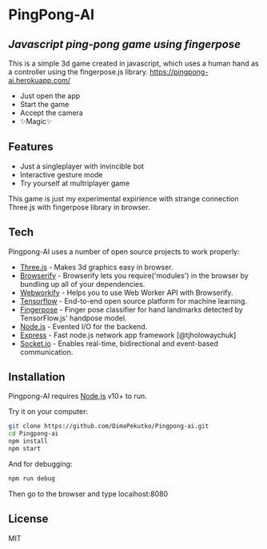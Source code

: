 # PingPong-AI
## _Javascript ping-pong game using fingerpose_

This is a simple 3d game created in javascript, which uses a human hand as a controller using the fingerpose.js library. 
https://pingpong-ai.herokuapp.com/

- Just open the app
- Start the game
-  Accept the camera 
- ✨Magic✨

## Features

- Just a singleplayer with invincible bot
- Interactive gesture mode
- Try yourself at multriplayer game

This game is just my experimental expirience with strange connection Three.js with fingerpose library in browser.

## Tech

Pingpong-AI uses a number of open source projects to work properly:

- [Three.js] - Makes 3d graphics easy in browser.
- [Browserify] - Browserify lets you require('modules') in the browser by bundling up all of your dependencies.
- [Webworkify] - Helps you to use Web Worker API with Browserify.
- [Tensorflow] - End-to-end open source platform for machine learning.
- [Fingerpose] - Finger pose classifier for hand landmarks detected by TensorFlow.js' handpose model. 
- [Node.js] - Evented I/O for the backend.
- [Express] - Fast node.js network app framework [@tjholowaychuk]
- [Socket.io] -  Enables real-time, bidirectional and event-based communication.

## Installation

Pingpong-AI requires [Node.js](https://nodejs.org/) v10+ to run.

Try it on your computer:

```sh
git clone https://github.com/DimaPekutko/Pingpong-ai.git
cd Pingpong-ai
npm install
npm start
```

And for debugging:

```sh
npm run debug
```

Then go to the browser and type localhost:8080

## License

MIT

   [Three.js]: <http://threejs.org>
   [Browserify]: <http://browserify.org>
   [Webworkify]: <https://www.npmjs.com/package/webworkify>
   [Tensorflow]: <http://tensorflow.org>
   [Fingerpose]: <http://github.com/andypotato/fingerpose>
   [Node.js]: <http://nodejs.org>
   [Express]: <http://expressjs.com>
   [Socket.io]: <http://socket.io>
